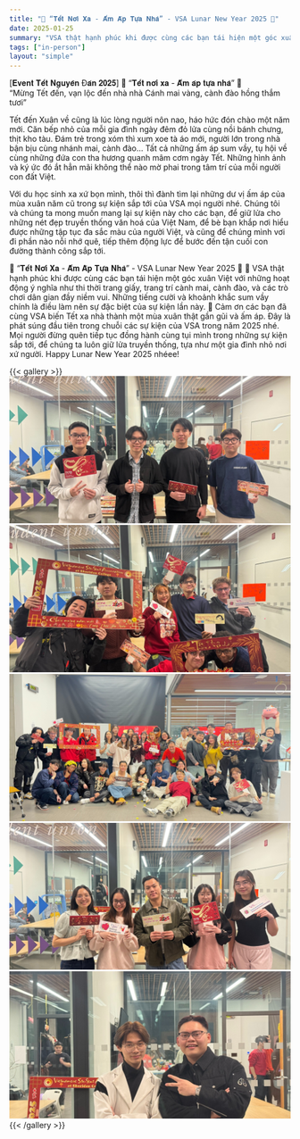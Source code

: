 ```yaml
---
title: "🌸 “𝐓𝐞̂́𝐭 𝐍𝐨̛𝐢 𝐗𝐚 - 𝐀̂́𝐦 𝐀́𝐩 𝐓𝐮̛̣𝐚 𝐍𝐡𝐚̀” - VSA Lunar New Year 2025 🌸"
date: 2025-01-25
summary: "VSA thật hạnh phúc khi được cùng các bạn tái hiện một góc xuân Việt với những hoạt động ý nghĩa như thi thời trang giấy, trang trí cành mai, cành đào, và các trò chơi dân gian đầy niềm vui. Những tiếng cười và khoảnh khắc sum vầy chính là điều làm nên sự đặc biệt của sự kiện lần này. 💖"
tags: ["in-person"]
layout: "simple"
---
```

[𝐄𝐯𝐞𝐧𝐭 𝐓𝐞̂́𝐭 𝐍𝐠𝐮𝐲𝐞̂𝐧 Đ𝐚́𝐧 𝟐𝟎𝟐𝟓] 🧧 “𝐓𝐞̂́𝐭 𝐧𝐨̛𝐢 𝐱𝐚 - 𝐀̂́𝐦 𝐚́𝐩 𝐭𝐮̛̣𝐚 𝐧𝐡𝐚̀” 🧧  
“Mừng Tết đến, vạn lộc đến nhà nhà
Cánh mai vàng, cành đào hồng thắm tươi”  

Tết đến Xuân về cũng là lúc lòng người nôn nao, háo hức đón chào một năm mới. Căn bếp nhỏ của mỗi gia đình ngày đêm đỏ lửa cùng nồi bánh chưng, thịt kho tàu. Đám trẻ trong xóm thì xum xoe tà áo mới, người lớn trong nhà bận bịu cùng nhánh mai, cành đào… Tất cả những ấm áp sum vầy, tụ hội về cùng những đứa con tha hương quanh mâm cơm ngày Tết. Những hình ảnh và ký ức đó ắt hẳn mãi không thể nào mờ phai trong tâm trí của mỗi người con đất Việt.  


Với du học sinh xa xứ bọn mình, thôi thì đành tìm lại những dư vị ấm áp của mùa xuân năm cũ trong sự kiện sắp tới của VSA mọi người nhé. Chúng tôi và chúng ta mong muốn mang lại sự kiện này cho các bạn, để giữ lửa cho những nét đẹp truyền thống văn hoá của Việt Nam, để bè bạn khắp nơi hiểu được những tập tục đa sắc màu của người Việt, và cũng để chúng mình vơi đi phần nào nỗi nhớ quê, tiếp thêm động lực để bước đến tận cuối con đường thành công sắp tới.  

🌸 “𝐓𝐞̂́𝐭 𝐍𝐨̛𝐢 𝐗𝐚 - 𝐀̂́𝐦 𝐀́𝐩 𝐓𝐮̛̣𝐚 𝐍𝐡𝐚̀” - VSA Lunar New Year 2025 🌸
🧧 VSA thật hạnh phúc khi được cùng các bạn tái hiện một góc xuân Việt với những hoạt động ý nghĩa như thi thời trang giấy, trang trí cành mai, cành đào, và các trò chơi dân gian đầy niềm vui. Những tiếng cười và khoảnh khắc sum vầy chính là điều làm nên sự đặc biệt của sự kiện lần này. 💖
Cảm ơn các bạn đã cùng VSA biến Tết xa nhà thành một mùa xuân thật gần gũi và ấm áp. Đây là phát súng đầu tiên trong chuỗi các sự kiện của VSA trong năm 2025 nhé. Mọi người đừng quên tiếp tục đồng hành cùng tụi mình trong những sự kiện sắp tới, để chúng ta luôn giữ lửa truyền thống, tựa như một gia đình nhỏ nơi xứ người.
Happy Lunar New Year 2025 nhéee!


{{< gallery >}}
  <img src="image/1.jpg" class="grid-w150 md:grid-w133 xl:grid-w125" />
  <img src="image/2.jpg" class="grid-w150 md:grid-w133 xl:grid-w125" />
  <img src="image/3.jpg" class="grid-w150 md:grid-w133 xl:grid-w125" />
  <img src="image/4.jpg" class="grid-w150 md:grid-w133 xl:grid-w125" />
  <img src="image/5.jpg" class="grid-w150 md:grid-w133 xl:grid-w125" />
{{< /gallery >}}

